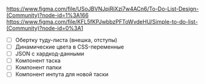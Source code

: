 https://www.figma.com/file/USoJBVNJpjRiXzi7w4ACn6/To-Do-List-Design-(Community)?node-id=1%3A166
https://www.figma.com/file/KFL5fKPJwbbzPFToWvdeHU/Simple-to-do-list-(Community)?node-id=0%3A1

- [ ] Обертку туду-листа (внешка, отступы)
- [ ] Динамические цвета в CSS-переменные
- [ ] JSON с хардкод-данными
- [ ] Компонент таска
- [ ] Компонент папки
- [ ] Компонент инпута для новой таски
